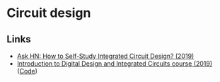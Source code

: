 # Circuit design

## Links

- [Ask HN: How to Self-Study Integrated Circuit Design? (2019)](https://news.ycombinator.com/item?id=19890949)
- [Introduction to Digital Design and Integrated Circuits course (2019)](http://inst.eecs.berkeley.edu/~eecs151/fa19/) ([Code](https://github.com/ry/eecs151))
